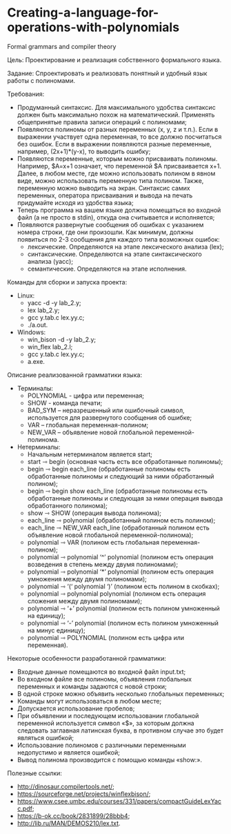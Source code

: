 # Creating-a-language-for-operations-with-polynomials
Formal grammars and compiler theory

Цель: Проектирование и реализация собственного формального языка.

Задание: Спроектировать и реализовать понятный и удобный язык работы с полиномами.

Требования:
  - Продуманный синтаксис. Для максимального удобства синтаксис должен быть максимально похож на математический. Применять общепринятые правила записи операций с полиномами;
  - Появляются полиномы от разных переменных (x, y, z и т.п.). Если в выражении участвует одна переменная, то все должно посчитаться без ошибок. Если в выражении появляются разные переменные, например, (2x+1)*(y-x), то выводить ошибку;
  - Появляются переменные, которым можно присваивать полиномы. Например, $A=x+1 означает, что переменной $A присваивается x+1. Далее, в любом месте, где можно использовать полином в явном виде, можно использовать переменную типа полином. Также, переменную можно выводить на экран. Синтаксис самих переменных, оператора присваивания и вывода на печать придумайте исходя из удобства языка;
  - Теперь программа на вашем языке должна помещаться во входной файл (а не просто в stdin), откуда она считывается и исполняется;
  - Появляются развернутые сообщения об ошибках с указанием номера строки, где они произошли. Как минимум, должны появиться по 2-3 сообщения для каждого типа возможных ошибок:
    - лексические. Определяются на этапе лексического анализа (lex);
    - синтаксические. Определяются на этапе синтаксического анализа (yacc);
    - семантические. Определяются на этапе исполнения.

Команды для сборки и запуска проекта:
  - Linux:
    - yacc -d -y lab_2.y;
    - lex lab_2.y;
    - gcc y.tab.c lex.yy.c;
    - ./a.out.
  - Windows:
    - win_bison -d -y lab_2.y;
    - win_flex lab_2.l;
    - gcc y.tab.c lex.yy.c;
    - a.exe.

Описание реализованной грамматики языка:
  - Терминалы:
    - POLYNOMIAL - цифра или переменная;
    - SHOW - команда печати;
    - BAD_SYM – неразрешенный или ошибочный символ, используется для развернутого сообщения об ошибке;
    - VAR – глобальная переменная-полином;
    - NEW_VAR – объявление новой глобальной переменной-полинома.
  - Нетерминалы:
    - Начальным нетерминалом является start;
    - start ⇾ begin (основная часть есть все обработанные полиномы);
    - begin ⇾ begin each_line (обработанные полиномы есть обработанные полиномы и следующий за ними обработанный полином);
    - begin ⇾ begin show each_line (обработанные полиномы есть обработанные полиномы и следующая за ними операция вывода обработанного полинома);
    - show ⇾ SHOW (операция вывода полинома);
    - each_line ⇾ polynomial (обработанный полином есть полином);
    - each_line ⇾ NEW_VAR each_line (обработанный полином есть объявление новой глобальной переменной-полинома);
    - polynomial ⇾ VAR (полином есть глобальная переменная-полином);
    - polynomial ⇾ polynomial ‘^’ polynomial (полином есть операция возведения в степень между двумя полиномами);
    - polynomial ⇾ polynomial ‘*’ polynomial (полином есть операция умножения между двумя полиномами);
    - polynomial ⇾ ‘(‘ polynomial ‘)’ (полином есть полином в скобках);
    - polynomial ⇾ polynomial polynomial (полином есть операция сложения между двумя полиномами);
    - polynomial ⇾ ‘+’ polynomial (полином есть полином умноженный на единицу);
    - polynomial ⇾ ‘-’ polynomial (полином есть полином умноженный на минус единицу);
    - polynomial ⇾ POLYNOMIAL (полином есть цифра или переменная).

Некоторые особенности разработанной грамматики:
  - Входные данные помещаются во входной файл input.txt;
  - Во входном файле все полиномы, объявления глобальных переменных и команды задаются с новой строки;
  - В одной строке можно объявить несколько глобальных переменных;
  - Команды могут использоваться в любом месте;
  - Допускается использование пробелов;
  - При объявлении и последующем использовании глобальной переменной используется символ «$», за которым должна следовать заглавная латинская буква, в противном случае это будет являться ошибкой;
  - Использование полиномов с различными переменными недопустимо и является ошибкой;
  - Вывод полинома производится с помощью команды «show:».

Полезные ссылки:
  - http://dinosaur.compilertools.net/;
  - https://sourceforge.net/projects/winflexbison/;
  - https://www.csee.umbc.edu/courses/331/papers/compactGuideLexYacc.pdf;
  - https://b-ok.cc/book/2831899/28bbb4;
  - http://lib.ru/MAN/DEMOS210/lex.txt.
